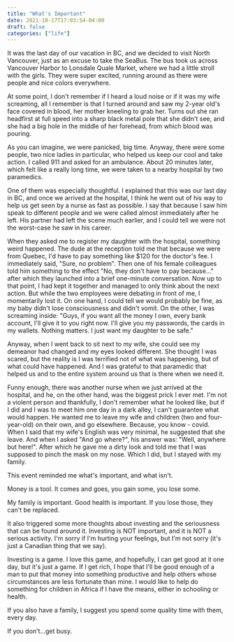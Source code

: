 ```yaml
---
title: "What's Important"
date: 2021-10-17T17:03:54-04:00
draft: false
categories: ["life"]
---
```


It was the last day of our vacation in BC, and we decided to visit North Vancouver, just as an excuse to take the SeaBus. The bus took us across Vancouver Harbor to Lonsdale Quale Market, where we had a little stroll with the girls. They were super excited, running around as there were people and nice colors everywhere.

At some point, I don't remember if I heard a loud noise or if it was my wife screaming, all I remember is that I turned around and saw my 2-year old's face covered in blood, her mother kneeling to grab her. Turns out she ran headfirst at full speed into a sharp black metal pole that she didn't see, and she had a big hole in the middle of her forehead, from which blood was pouring.

As you can imagine, we were panicked, big time. Anyway, there were some people, two nice ladies in particular, who helped us keep our cool and take action. I called 911 and asked for an ambulance. About 20 minutes later, which felt like a really long time, we were taken to a nearby hospital by two paramedics.

One of them was especially thoughtful. I explained that this was our last day in BC, and once we arrived at the hospital, I think he went out of his way to help us get seen by a nurse as fast as possible. I say that because I saw him speak to different people and we were called almost immediately after he left. His partner had left the scene much earlier, and I could tell we were not the worst-case he saw in his career. 

When they asked me to register my daughter with the hospital, something weird happened. The dude at the reception told me that because we were from Quebec, I'd have to pay something like $120 for the doctor's fee. I immediately said, "Sure, no problem". Then one of his female colleagues told him something to the effect "No, they don't have to pay because..." after which they launched into a brief one-minute conversation. Now up to that point, I had kept it together and managed to only think about the next action. But while the two employees were debating in front of me, I momentarily lost it. On one hand, I could tell we would probably be fine, as my baby didn't lose consciousness and didn't vomit. On the other, I was screaming inside: "Guys, if you want all the money I own, every bank account, I'll give it to you right now. I'll give you my passwords, the cards in my wallets. Nothing matters. I just want my daughter to be safe."

Anyway, when I went back to sit next to my wife, she could see my demeanor had changed and my eyes looked different. She thought I was scared, but the reality is I was terrified not of what was happening, but of what could have happened. And I was grateful to that paramedic that helped us and to the entire system around us that is there when we need it.

Funny enough, there was another nurse when we just arrived at the hospital, and he, on the other hand, was the biggest prick I ever met. I'm not a violent person and thankfully, I don't remember what he looked like, but if I did and I was to meet him one day in a dark alley, I can't guarantee what would happen. He wanted me to leave my wife and children (two and four-year-old) on their own, and go elsewhere. Because, you know - covid. When I said that my wife's English was very minimal, he suggested that she leave. And when I asked "And go where?", his answer was: "Well, anywhere but here!". After which he gave me a dirty look and told me that I was supposed to pinch the mask on my nose. Which I did, but I stayed with my family.

This event reminded me what's important, and what isn't. 

Money is a tool. It comes and goes, you gain some, you lose some. 

My family is important. Good health is important. If you lose those, they can't be replaced.

It also triggered some more thoughts about investing and the seriousness that can be found around it. Investing is NOT important, and it is NOT a serious activity. I'm sorry if I'm hurting your feelings, but I'm not  sorry (it's just a Canadian thing that we say). 

Investing is a game. I love this game, and hopefully, I can get good at it one day, but it's just a game. If I get rich, I hope that I'll be good enough of a man to put that money into something productive and help others whose circumstances are less fortunate than mine. I would like to help do something for children in Africa if I have the means, either in schooling or health.

If you also have a family, I suggest you spend some quality time with them, every day.

If you don't...get busy.

